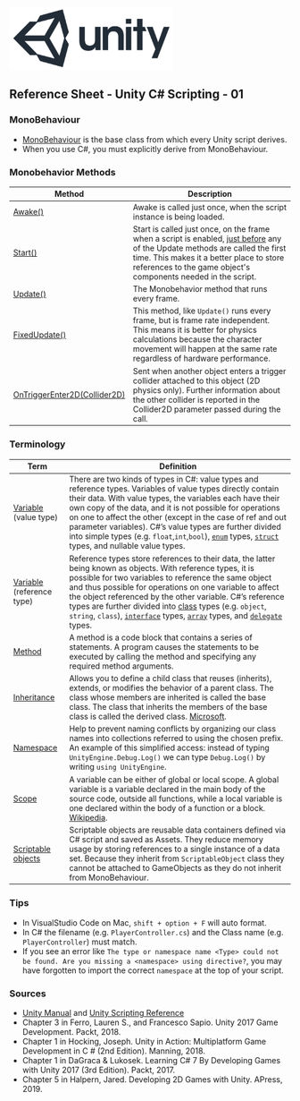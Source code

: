 

![unity logo](images/unity-logo-293w.png)

## Reference Sheet - Unity C# Scripting - 01


### MonoBehaviour

* [MonoBehaviour](https://docs.unity3d.com/ScriptReference/MonoBehaviour.html) is the base class from which every Unity script derives. 
* When you use C#, you must explicitly derive from MonoBehaviour.


### Monobehavior Methods

Method | Description
--- | ---
[Awake()](https://docs.unity3d.com/ScriptReference/MonoBehaviour.Awake.html) | Awake is called just once, when the script instance is being loaded.
[Start()](https://docs.unity3d.com/ScriptReference/MonoBehaviour.Start.html) | Start is called just once, on the frame when a script is enabled, [just before](https://docs.unity3d.com/Manual/ExecutionOrder.html) any of the Update methods are called the first time. This makes it a better place to store references to the game object's components needed in the script.
[Update()](https://docs.unity3d.com/ScriptReference/MonoBehaviour.Update.html) | The Monobehavior method that runs every frame. 
[FixedUpdate()](https://docs.unity3d.com/ScriptReference/MonoBehaviour.FixedUpdate.html) | This method, like `Update()` runs every frame, but is frame rate independent. This means it is better for physics calculations because the character movement will happen at the same rate regardless of hardware performance. 
[OnTriggerEnter2D(Collider2D)](https://docs.unity3d.com/ScriptReference/MonoBehaviour.OnTriggerEnter2D.html) | Sent when another object enters a trigger collider attached to this object (2D physics only). Further information about the other collider is reported in the Collider2D parameter passed during the call.


### Terminology

Term | Definition
--- | ---
[Variable](https://docs.microsoft.com/en-us/dotnet/csharp/tour-of-csharp/types-and-variables) (value type) | There are two kinds of types in C#: value types and reference types. Variables of value types directly contain their data. With value types, the variables each have their own copy of the data, and it is not possible for operations on one to affect the other (except in the case of ref and out parameter variables). C#’s value types are further divided into simple types (e.g. `float`,`int`,`bool`), [`enum`](https://docs.microsoft.com/en-us/dotnet/csharp/tour-of-csharp/enums) types, [`struct`](https://docs.microsoft.com/en-us/dotnet/csharp/tour-of-csharp/structs) types, and nullable value types. 
[Variable](https://docs.microsoft.com/en-us/dotnet/csharp/tour-of-csharp/types-and-variables) (reference type) | Reference types store references to their data, the latter being known as objects. With reference types, it is possible for two variables to reference the same object and thus possible for operations on one variable to affect the object referenced by the other variable. C#’s reference types are further divided into [class](https://docs.microsoft.com/en-us/dotnet/csharp/tour-of-csharp/classes-and-objects) types (e.g. `object`, `string`, `class`), [`interface`](https://docs.microsoft.com/en-us/dotnet/csharp/tour-of-csharp/interfaces) types, [`array`](https://docs.microsoft.com/en-us/dotnet/csharp/tour-of-csharp/arrays) types, and [`delegate`](https://docs.microsoft.com/en-us/dotnet/csharp/tour-of-csharp/delegates) types.
[Method](https://docs.microsoft.com/en-us/dotnet/csharp/programming-guide/classes-and-structs/methods) | A method is a code block that contains a series of statements. A program causes the statements to be executed by calling the method and specifying any required method arguments. 
[Inheritance](https://unity3d.com/learn/tutorials/topics/scripting/inheritance) | Allows you to define a child class that reuses (inherits), extends, or modifies the behavior of a parent class. The class whose members are inherited is called the base class. The class that inherits the members of the base class is called the derived class. [Microsoft](https://docs.microsoft.com/en-us/dotnet/csharp/tutorials/inheritance).
[Namespace](https://docs.unity3d.com/Manual/Namespaces.html) | Help to prevent naming conflicts by organizing our class names into collections referred to using the chosen prefix. An example of this simplified access: instead of typing `UnityEngine.Debug.Log()` we can type `Debug.Log()` by writing `using UnityEngine`.
[Scope](https://unity3d.com/learn/tutorials/topics/scripting/scope-and-access-modifiers) | A variable can be either of global or local scope. A global variable is a variable declared in the main body of the source code, outside all functions, while a local variable is one declared within the body of a function or a block. [Wikipedia](https://en.wikipedia.org/wiki/Scope_(computer_science)).
[Scriptable objects](https://unity3d.com/learn/tutorials/modules/beginner/live-training-archive/scriptable-objects) | Scriptable objects are reusable data containers defined via C# script and saved as Assets. They reduce memory usage by storing references to a single instance of a data set. Because they inherit from `ScriptableObject` class they cannot be attached to GameObjects as they do not inherit from MonoBehaviour.


### Tips

* In VisualStudio Code on Mac, `shift + option + F` will auto format.
* In C# the filename (e.g. `PlayerController.cs`) and the Class name (e.g. `PlayerController`) must match.
* If you see an error like `The type or namespace name <Type> could not be found. Are you missing a <namespace> using directive?`, you may have forgotten to import the correct `namespace` at the top of your script.


### Sources
* [Unity Manual](https://docs.unity3d.com/Manual/index.html) and [Unity Scripting Reference](https://docs.unity3d.com/ScriptReference/index.html)
* Chapter 3 in Ferro, Lauren S., and Francesco Sapio. Unity 2017 Game Development. Packt, 2018.
* Chapter 1 in Hocking, Joseph. Unity in Action: Multiplatform Game Development in C # (2nd Edition). Manning, 2018.
* Chapter 1 in DaGraca & Lukosek. Learning C# 7 By Developing Games with Unity 2017 (3rd Edition). Packt, 2017.
* Chapter 5 in Halpern, Jared. Developing 2D Games with Unity. APress, 2019.

